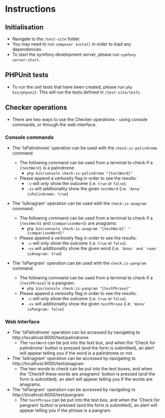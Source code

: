 # Instructions

## Initialisation

- Navigate to the `/test-site` folder.
- You may need to run `composer install` in order to load any dependencies.
- To start the symfony development server, please run `symfony server:start`.

## PHPUnit tests

- To run the unit tests that have been created, please run `php bin/phpunit`. This will run the tests defined in `/test-site/tests`.

## Checker operations

- There are two ways to use the Checker operations - using console commands, or through the web interface.

### Console commands

- The 'IsPalindrome' operation can be used with the `check:is-palindrome` command.
    - The following command can be used from a terminal to check if a `{testWord}` is a palindrome:
        - `php bin/console check:is-palindrome "{testWord}"`
    - Please append a verbosity flag in order to see the results:
        - `-v` will only show the outcome (i.e. `true` or `false`).
        - `-vv` will additionality show the given `testWord` (i.e. `'Anna' isPalindrome: true`)

- The 'IsAnagram' operation can be used with the `check:is-anagram` command.
    - The following command can be used from a terminal to check if a `{testWord}` and `{comparisonWord}` are anagrams:
        - `php bin/console check:is-anagram "{testWord}" "{comparisonWord}"`
    - Please append a verbosity flag in order to see the results:
        - `-v` will only show the outcome (i.e. `true` or `false`).
        - `-vv` will additionality show the given word (i.e. `'Anna' and 'naan' isAnagram: true`)

- The 'IsPangram' operation can be used with the `check:is-pangram` command.
    - The following command can be used from a terminal to check if a `{testPhrase}` is a pangram:
        - `php bin/console check:is-pangram "{testPhrase}"`
    - Please append a verbosity flag in order to see the results:
        - `-v` will only show the outcome (i.e. `true` or `false`).
        - `-vv` will additionality show the given `testPhrase` (i.e. `'Anna' isPangram: false`)

### Web Interface

- The 'IsPalindrome' operation can be accessed by navigating to http://localhost:8000/test/palindrome
    - The `testWord` can be put into the text box, and when the 'Check for palindrome' button is pressed (and the form is submitted), an alert will appear telling you if the word is a palindrome or not.
- The 'IsAnagram' operation can be accessed by navigating to http://localhost:8000/test/anagram
    - The two words to check can be put into the text boxes, and when the 'Checkif these words are anagrams' button is pressed (and the form is submitted), an alert will appear telling you if the words are anagrams.
- The 'IsPangram' operation can be accessed by navigating to http://localhost:8000/test/pangram
    - The `testPhrase` can be put into the text box, and when the 'Check for pangram' button is pressed (and the form is submitted), an alert will appear telling you if the phrase is a pangram.
